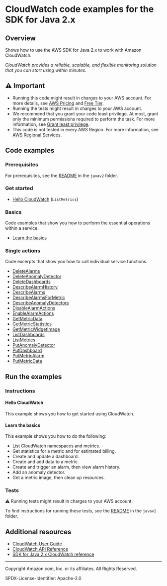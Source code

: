# CloudWatch code examples for the SDK for Java 2.x

## Overview

Shows how to use the AWS SDK for Java 2.x to work with Amazon CloudWatch.

<!--custom.overview.start-->
<!--custom.overview.end-->

_CloudWatch provides a reliable, scalable, and flexible monitoring solution that you can start using within minutes._

## ⚠ Important

* Running this code might result in charges to your AWS account. For more details, see [AWS Pricing](https://aws.amazon.com/pricing/) and [Free Tier](https://aws.amazon.com/free/).
* Running the tests might result in charges to your AWS account.
* We recommend that you grant your code least privilege. At most, grant only the minimum permissions required to perform the task. For more information, see [Grant least privilege](https://docs.aws.amazon.com/IAM/latest/UserGuide/best-practices.html#grant-least-privilege).
* This code is not tested in every AWS Region. For more information, see [AWS Regional Services](https://aws.amazon.com/about-aws/global-infrastructure/regional-product-services).

<!--custom.important.start-->
<!--custom.important.end-->

## Code examples

### Prerequisites

For prerequisites, see the [README](../../README.md#Prerequisites) in the `javav2` folder.


<!--custom.prerequisites.start-->
<!--custom.prerequisites.end-->

### Get started

- [Hello CloudWatch](src/main/java/com/example/cloudwatch/HelloService.java#L6) (`ListMetrics`)


### Basics

Code examples that show you how to perform the essential operations within a service.

- [Learn the basics](src/main/java/com/example/cloudwatch/CloudWatchScenario.java)


### Single actions

Code excerpts that show you how to call individual service functions.

- [DeleteAlarms](src/main/java/com/example/cloudwatch/DeleteAlarm.java#L6)
- [DeleteAnomalyDetector](src/main/java/com/example/cloudwatch/CloudWatchScenario.java#L299)
- [DeleteDashboards](src/main/java/com/example/cloudwatch/CloudWatchScenario.java#L347)
- [DescribeAlarmHistory](src/main/java/com/example/cloudwatch/CloudWatchScenario.java#L460)
- [DescribeAlarms](src/main/java/com/example/cloudwatch/CloudWatchScenario.java#L635)
- [DescribeAlarmsForMetric](src/main/java/com/example/cloudwatch/CloudWatchScenario.java#L495)
- [DescribeAnomalyDetectors](src/main/java/com/example/cloudwatch/CloudWatchScenario.java#L403)
- [DisableAlarmActions](src/main/java/com/example/cloudwatch/DisableAlarmActions.java#L6)
- [EnableAlarmActions](src/main/java/com/example/cloudwatch/EnableAlarmActions.java#L6)
- [GetMetricData](src/main/java/com/example/cloudwatch/CloudWatchScenario.java#L576)
- [GetMetricStatistics](src/main/java/com/example/cloudwatch/CloudWatchScenario.java#L843)
- [GetMetricWidgetImage](src/main/java/com/example/cloudwatch/CloudWatchScenario.java#L363)
- [ListDashboards](src/main/java/com/example/cloudwatch/CloudWatchScenario.java#L755)
- [ListMetrics](src/main/java/com/example/cloudwatch/ListMetrics.java#L6)
- [PutAnomalyDetector](src/main/java/com/example/cloudwatch/CloudWatchScenario.java#L431)
- [PutDashboard](src/main/java/com/example/cloudwatch/CloudWatchScenario.java#L773)
- [PutMetricAlarm](src/main/java/com/example/cloudwatch/CloudWatchScenario.java#L659)
- [PutMetricData](src/main/java/com/example/cloudwatch/CloudWatchScenario.java#L530)


<!--custom.examples.start-->
<!--custom.examples.end-->

## Run the examples

### Instructions


<!--custom.instructions.start-->
<!--custom.instructions.end-->

#### Hello CloudWatch

This example shows you how to get started using CloudWatch.


#### Learn the basics

This example shows you how to do the following:

- List CloudWatch namespaces and metrics.
- Get statistics for a metric and for estimated billing.
- Create and update a dashboard.
- Create and add data to a metric.
- Create and trigger an alarm, then view alarm history.
- Add an anomaly detector.
- Get a metric image, then clean up resources.

<!--custom.basic_prereqs.cloudwatch_GetStartedMetricsDashboardsAlarms.start-->
<!--custom.basic_prereqs.cloudwatch_GetStartedMetricsDashboardsAlarms.end-->


<!--custom.basics.cloudwatch_GetStartedMetricsDashboardsAlarms.start-->
<!--custom.basics.cloudwatch_GetStartedMetricsDashboardsAlarms.end-->


### Tests

⚠ Running tests might result in charges to your AWS account.


To find instructions for running these tests, see the [README](../../README.md#Tests)
in the `javav2` folder.



<!--custom.tests.start-->
<!--custom.tests.end-->

## Additional resources

- [CloudWatch User Guide](https://docs.aws.amazon.com/AmazonCloudWatch/latest/monitoring/WhatIsCloudWatch.html)
- [CloudWatch API Reference](https://docs.aws.amazon.com/AmazonCloudWatch/latest/APIReference/Welcome.html)
- [SDK for Java 2.x CloudWatch reference](https://sdk.amazonaws.com/java/api/latest/software/amazon/awssdk/services/cloudwatch/package-summary.html)

<!--custom.resources.start-->
<!--custom.resources.end-->

---

Copyright Amazon.com, Inc. or its affiliates. All Rights Reserved.

SPDX-License-Identifier: Apache-2.0